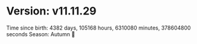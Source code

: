 # Version: v11.11.29
Time since birth: 4382 days, 105168 hours, 6310080 minutes, 378604800 seconds
Season: Autumn 🍁
